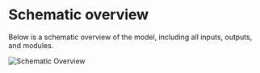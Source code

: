 # Schematic overview
Below is a schematic overview of the model, including all inputs, outputs, and modules.

![Schematic Overview](/images/GloGEM_schematic.png)